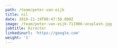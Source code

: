 ```yaml
---
path: /team/peter-van-eijk
title: nil
date: 2018-11-19T00:47:58.000Z
image: /team/peter-van-eijk-711986-unsplash.jpg
jobtitle: Director
linkedinurl: 'https://google.com'
weight: '1'
---
```


